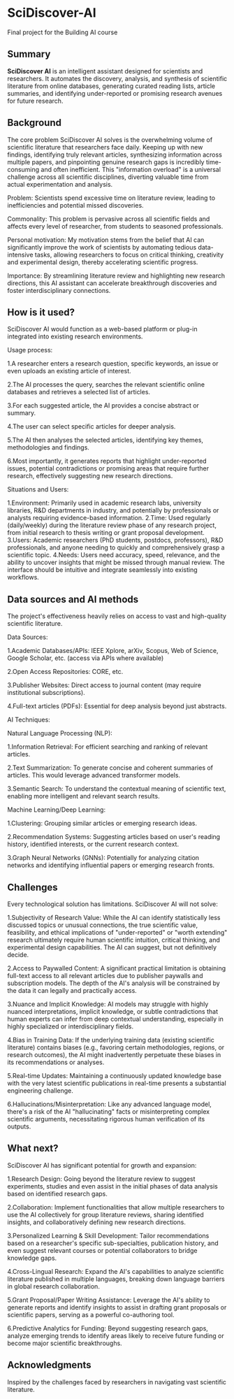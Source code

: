 # SciDiscover-AI

Final project for the Building AI course

## Summary

**SciDiscover AI** is an intelligent assistant designed for scientists and researchers. It automates the discovery, analysis, and synthesis of scientific literature from online databases, generating curated reading lists, article summaries, and identifying under-reported or promising research avenues for future research.


## Background

The core problem SciDiscover AI solves is the overwhelming volume of scientific literature that researchers face daily. Keeping up with new findings, identifying truly relevant articles, synthesizing information across multiple papers, and pinpointing genuine research gaps is incredibly time-consuming and often inefficient. This "information overload" is a universal challenge across all scientific disciplines, diverting valuable time from actual experimentation and analysis.

Problem: Scientists spend excessive time on literature review, leading to inefficiencies and potential missed discoveries.

Commonality: This problem is pervasive across all scientific fields and affects every level of researcher, from students to seasoned professionals.

Personal motivation: My motivation stems from the belief that AI can significantly improve the work of scientists by automating tedious data-intensive tasks, allowing researchers to focus on critical thinking, creativity and experimental design, thereby accelerating scientific progress.

Importance: By streamlining literature review and highlighting new research directions, this AI assistant can accelerate breakthrough discoveries and foster interdisciplinary connections.

## How is it used?

SciDiscover AI would function as a web-based platform or plug-in integrated into existing research environments.

Usage process:

1.A researcher enters a research question, specific keywords, an issue or even uploads an existing article of interest.

2.The AI processes the query, searches the relevant scientific online databases and retrieves a selected list of articles.

3.For each suggested article, the AI provides a concise abstract or summary.

4.The user can select specific articles for deeper analysis.

5.The AI then analyses the selected articles, identifying key themes, methodologies and findings.

6.Most importantly, it generates reports that highlight under-reported issues, potential contradictions or promising areas that require further research, effectively suggesting new research directions.

Situations and Users:

1.Environment: Primarily used in academic research labs, university libraries, R&D departments in industry, and potentially by professionals or analysts requiring evidence-based information.
2.Time: Used regularly (daily/weekly) during the literature review phase of any research project, from initial research to thesis writing or grant proposal development.
3.Users: Academic researchers (PhD students, postdocs, professors), R&D professionals, and anyone needing to quickly and comprehensively grasp a scientific topic.
4.Needs: Users need accuracy, speed, relevance, and the ability to uncover insights that might be missed through manual review. The interface should be intuitive and integrate seamlessly into existing workflows.

## Data sources and AI methods

The project's effectiveness heavily relies on access to vast and high-quality scientific literature.

Data Sources:

1.Academic Databases/APIs: IEEE Xplore, arXiv, Scopus, Web of Science, Google Scholar, etc. (access via APIs where available)

2.Open Access Repositories: CORE, etc.

3.Publisher Websites: Direct access to journal content (may require institutional subscriptions).

4.Full-text articles (PDFs): Essential for deep analysis beyond just abstracts.

AI Techniques:

Natural Language Processing (NLP):

1.Information Retrieval: For efficient searching and ranking of relevant articles.

2.Text Summarization: To generate concise and coherent summaries of articles. This would leverage advanced transformer models.

3.Semantic Search: To understand the contextual meaning of scientific text, enabling more intelligent and relevant search results.

Machine Learning/Deep Learning:

1.Clustering: Grouping similar articles or emerging research ideas.

2.Recommendation Systems: Suggesting articles based on user's reading history, identified interests, or the current research context.

3.Graph Neural Networks (GNNs): Potentially for analyzing citation networks and identifying influential papers or emerging research fronts.

## Challenges

Every technological solution has limitations. SciDiscover AI will not solve:

1.Subjectivity of Research Value: While the AI can identify statistically less discussed topics or unusual connections, the true scientific value, feasibility, and ethical implications of "under-reported" or "worth extending" research ultimately require human scientific intuition, critical thinking, and experimental design capabilities. The AI can suggest, but not definitively decide.

2.Access to Paywalled Content: A significant practical limitation is obtaining full-text access to all relevant articles due to publisher paywalls and subscription models. The depth of the AI's analysis will be constrained by the data it can legally and practically access.

3.Nuance and Implicit Knowledge: AI models may struggle with highly nuanced interpretations, implicit knowledge, or subtle contradictions that human experts can infer from deep contextual understanding, especially in highly specialized or interdisciplinary fields.

4.Bias in Training Data: If the underlying training data (existing scientific literature) contains biases (e.g., favoring certain methodologies, regions, or research outcomes), the AI might inadvertently perpetuate these biases in its recommendations or analyses.

5.Real-time Updates: Maintaining a continuously updated knowledge base with the very latest scientific publications in real-time presents a substantial engineering challenge.

6.Hallucinations/Misinterpretation: Like any advanced language model, there's a risk of the AI "hallucinating" facts or misinterpreting complex scientific arguments, necessitating rigorous human verification of its outputs.

## What next?

SciDiscover AI has significant potential for growth and expansion:

1.Research Design: Going beyond the literature review to suggest experiments, studies and even assist in the initial phases of data analysis based on identified research gaps.

2.Collaboration: Implement functionalities that allow multiple researchers to use the AI collectively for group literature reviews, sharing identified insights, and collaboratively defining new research directions.

3.Personalized Learning & Skill Development: Tailor recommendations based on a researcher's specific sub-specialties, publication history, and even suggest relevant courses or potential collaborators to bridge knowledge gaps.

4.Cross-Lingual Research: Expand the AI's capabilities to analyze scientific literature published in multiple languages, breaking down language barriers in global research collaboration.

5.Grant Proposal/Paper Writing Assistance: Leverage the AI's ability to generate reports and identify insights to assist in drafting grant proposals or scientific papers, serving as a powerful co-authoring tool.

6.Predictive Analytics for Funding: Beyond suggesting research gaps, analyze emerging trends to identify areas likely to receive future funding or become major scientific breakthroughs.


## Acknowledgments
Inspired by the challenges faced by researchers in navigating vast scientific literature.
